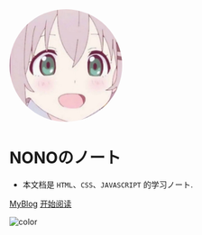 <img width="200px" height="200px" style="border-radius: 50%" bor src="./image/logo.jpg">

# NONOのノート

- 本文档是 `HTML`、`CSS`、`JAVASCRIPT` 的学习ノート.

<!-- [![stars](https://badgen.net/github/stars/Q-Angelo/Nodejs-Roadmap?icon=github&color=4ab8a1)](https://github.com/) [![forks](https://badgen.net/github/forks/Q-Angelo/Nodejs-Roadmap?icon=github&color=4ab8a1)](https://github.com/) -->

[MyBlog](<https://onuonu.github.io/>)
[开始阅读](/learn-html/01-认识Web和Web标准.md)

<!-- 背景图片 -->
<!-- ![](./image/bg.png) -->

<!-- 背景色 -->
![color](#b6e3e8)